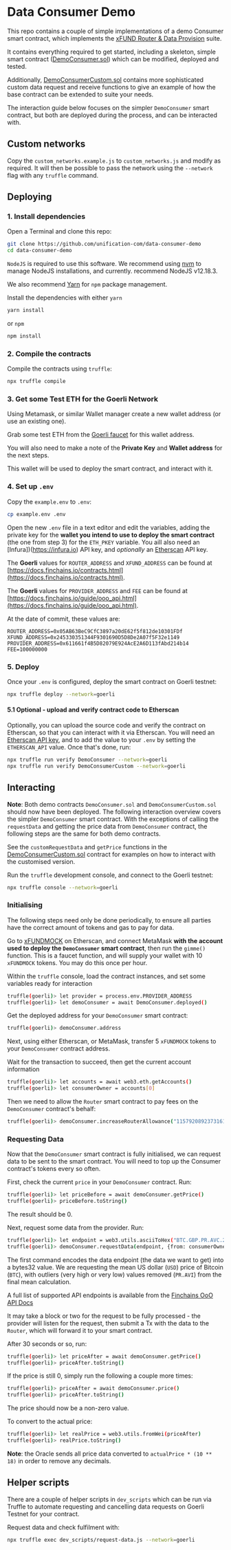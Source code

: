 # Data Consumer Demo

This repo contains a couple of simple implementations of a demo Consumer smart contract, which 
implements the [xFUND Router & Data Provision](https://github.com/unification-com/xfund-router)
suite.

It contains everything required to get started, including a skeleton, simple smart contract
([DemoConsumer.sol](contracts/DemoConsumer.sol)) which can be modified, deployed and tested.

Additionally, [DemoConsumerCustom.sol](contracts/DemoConsumerCustom.sol) contains
more sophisticated custom data request and receive functions to give an example of
how the base contract can be extended to suite your needs.

The interaction guide below focuses on the simpler `DemoConsumer` smart contract, but
both are deployed during the process, and can be interacted with.

## Custom networks

Copy the `custom_networks.example.js` to `custom_networks.js` and modify as required. It will then be possible to
pass the network using the `--network` flag with any `truffle` command.

## Deploying

### 1. Install dependencies

Open a Terminal and clone this repo:

```bash 
git clone https://github.com/unification-com/data-consumer-demo
cd data-consumer-demo
```

`NodeJS` is required to use this software. We recommend using 
[nvm](https://github.com/nvm-sh/nvm) to manage NodeJS installations, and currently.
recommend NodeJS v12.18.3.

We also recommend [Yarn](https://classic.yarnpkg.com/en/docs/install) for `npm`
package management.

Install the dependencies with either `yarn`

```bash 
yarn install
```

or `npm`

```bash 
npm install
```

### 2. Compile the contracts

Compile the contracts using `truffle`:

```bash 
npx truffle compile
```

### 3. Get some Test ETH for the Goerli Network

Using Metamask, or similar Wallet manager create a new wallet address (or use an existing one).

Grab some test ETH from the [Goerli faucet](https://faucet.goerli.io/) for this wallet address.

You will also need to make a note of the **Private Key** and **Wallet address** for the next 
steps.

This wallet will be used to deploy the smart contract, and interact with it.

### 4. Set up `.env`

Copy the `example.env` to `.env`:

```bash
cp example.env .env
```

Open the new `.env` file in a text editor and edit the variables, adding the private
key for the **wallet you intend to use to deploy the smart contract** (the one from step 3)
for the `ETH_PKEY` variable. You aill also need an [Infura])(https://infura.io) API key,
and _optionally_ an [Etherscan](https://etherscan.io/apis) API key.

The **Goerli** values for `ROUTER_ADDRESS` and `XFUND_ADDRESS` can be found at
[https://docs.finchains.io/contracts.html](https://docs.finchains.io/contracts.html).

The **Goerli** values for `PROVIDER_ADDRESS` and `FEE` can be found at
[https://docs.finchains.io/guide/ooo_api.html](https://docs.finchains.io/guide/ooo_api.html).

At the date of commit, these values are:

```
ROUTER_ADDRESS=0x05AB63BeC9CfC3897a20dE62f5f812de10301FDf
XFUND_ADDRESS=0x245330351344F9301690D5D8De2A07f5F32e1149
PROVIDER_ADDRESS=0x611661f4B5D82079E924AcE2A6D113fAbd214b14
FEE=100000000
```

### 5. Deploy

Once your `.env` is configured, deploy the smart contract on Goerli testnet:

```bash 
npx truffle deploy --network=goerli
```

#### 5.1 Optional - upload and verify contract code to Etherscan

Optionally, you can upload the source code and verify the contract on Etherscan, so that
you can interact with it via Etherscan. You will need an 
[Etherscan API key](https://etherscan.io/apis), and to add the value to your `.env`
by setting the `ETHERSCAN_API` value. Once that's done, run:

```bash
npx truffle run verify DemoConsumer --network=goerli
npx truffle run verify DemoConsumerCustom --network=goerli
```

## Interacting

**Note**: Both demo contracts `DemoConsumer.sol` and `DemoConsumerCustom.sol` should now have been
deployed. The following interaction overview covers the simpler `DemoConsumer` smart
contract. With the exceptions of calling the `requestData` and getting the price data from
`DemoConsumer` contract, the following steps are the same for both demo contracts.

See the `customRequestData` and `getPrice` functions in the 
[DemoConsumerCustom.sol](contracts/DemoConsumerCustom.sol) contract
for examples on how to interact with the customised version.

Run the `truffle` development console, and connect to the Goerli testnet:

```bash
npx truffle console --network=goerli
```

### Initialising

The following steps need only be done periodically, to ensure all parties have
the correct amount of tokens and gas to pay for data.

Go to [xFUNDMOCK](https://goerli.etherscan.io/address/0x245330351344F9301690D5D8De2A07f5F32e1149#writeContract)
on Etherscan, and connect MetaMask **with the account used to deploy the `DemoConsumer`
smart contract**, then run the `gimme()` function. This is a faucet function, and will
supply your wallet with 10 `xFUNDMOCK` tokens. You may do this once per hour.

Within the `truffle` console, load the contract instances, and set some variables
ready for interaction

```bash 
truffle(goerli)> let provider = process.env.PROVIDER_ADDRESS
truffle(goerli)> let demoConsumer = await DemoConsumer.deployed()
```

Get the deployed address for your `DemoConsumer` smart contract:

```bash 
truffle(goerli)> demoConsumer.address
```

Next, using either Etherscan, or MetaMask, transfer 5 `xFUNDMOCK` tokens to your
`DemoConsumer` contract address.

Wait for the transaction to succeed, then get the current account information

```bash
truffle(goerli)> let accounts = await web3.eth.getAccounts()
truffle(goerli)> let consumerOwner = accounts[0]
```

Then we need to allow the `Router` smart contract to pay fees on the `DemoConsumer` contract's
behalf:

```bash 
truffle(goerli)> demoConsumer.increaseRouterAllowance("115792089237316195423570985008687907853269984665640564039457584007913129639935", {from: consumerOwner})
```

### Requesting Data

Now that the `DemoConsumer` smart contract is fully initialised, we can request data 
to be sent to the smart contract. You will need to top up the Consumer contract's 
tokens every so often.

First, check the current `price` in your `DemoConsumer` contract. Run:

```bash
truffle(goerli)> let priceBefore = await demoConsumer.getPrice()
truffle(goerli)> priceBefore.toString()
```

The result should be 0.

Next, request some data from the provider. Run:

```bash
truffle(goerli)> let endpoint = web3.utils.asciiToHex("BTC.GBP.PR.AVC.24H")
truffle(goerli)> demoConsumer.requestData(endpoint, {from: consumerOwner})
```

The first command encodes the data endpoint (the data we want to get) into a bytes32
value. We are requesting the mean US dollar (`USD`) price of Bitcoin (`BTC`), with 
outliers (very high or very low) values removed (`PR.AVI`) from the final mean calculation.

A full list of supported API endpoints is available from the 
[Finchains OoO API Docs](https://docs.finchains.io/guide/ooo_api.html)

It may take a block or two for the request to be fully processed - the provider will listen for
the request, then submit a Tx with the data to the `Router`, which will forward it to
your smart contract.

After 30 seconds or so, run:

```bash
truffle(goerli)> let priceAfter = await demoConsumer.getPrice()
truffle(goerli)> priceAfter.toString()
```

If the price is still 0, simply run the following a couple more times:

```bash
truffle(goerli)> priceAfter = await demoConsumer.price()
truffle(goerli)> priceAfter.toString()
```

The price should now be a non-zero value.

To convert to the actual price:

```bash
truffle(goerli)> let realPrice = web3.utils.fromWei(priceAfter)
truffle(goerli)> realPrice.toString()
```

**Note**: the Oracle sends all price data converted to `actualPrice * (10 ** 18)` in
order to remove any decimals.

## Helper scripts

There are a couple of helper scripts in `dev_scripts` which can be run via Truffle
to automate requesting and cancelling data requests on Goerli Testnet for your contract.

Request data and check fulfilment with:

```bash
npx truffle exec dev_scripts/request-data.js --network=goerli
```
